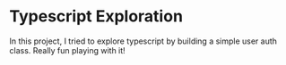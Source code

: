 # Typescript Exploration

In this project, I tried to explore typescript by building a simple user auth class. Really fun playing with it!
